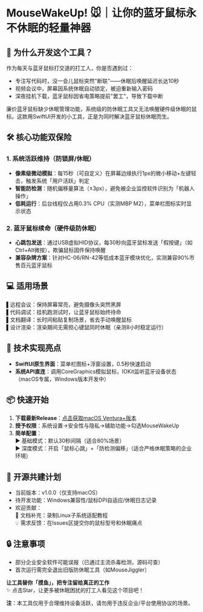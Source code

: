 
# MouseWakeUp! 🐭｜让你的蓝牙鼠标永不休眠的轻量神器

## 🌱 为什么开发这个工具？
作为每天与蓝牙鼠标打交道的打工人，你是否遇到过：
- 专注写代码时，没一会儿鼠标突然"断联"——休眠后唤醒延迟长达10秒
- 视频会议中，屏幕因系统休眠自动锁定，被迫重新输入密码
- 深夜挂机下载，蓝牙鼠标因省电策略提前"罢工"，导致下载中断

廉价蓝牙鼠标缺少休眠管理功能，系统级的防休眠工具又无法唤醒硬件级休眠的鼠标。这款用SwiftUI开发的小工具，正是为同时解决蓝牙鼠标休眠而生。

## 🛠️ 核心功能双保险
### 1. 系统活跃维持（防锁屏/休眠）
- **像素级微动模拟**：每15秒（可自定义）在屏幕边缘执行1px的微小移动+左键轻击，触发系统「用户活跃」判定
- **智能防检测**：随机偏移量算法（±3px），避免被企业监控软件识别为「机器人操作」
- **低耗运行**：后台线程仅占用0.3% CPU（实测MBP M2），菜单栏图标实时显示状态

### 2. 蓝牙鼠标续命（硬件级防休眠）
- **心跳包发送**：通过USB虚拟HID协议，每30秒向蓝牙鼠标发送「假按键」（如Ctrl+Alt微按），欺骗鼠标固件保持唤醒
- **兼容杂牌方案**：针对HC-06/RN-42等低成本蓝牙模块优化，实测兼容90%市售百元蓝牙鼠标

## 💻 适用场景
▌远程会议：保持屏幕常亮，避免摄像头突然黑屏  
▌代码调试：挂机跑测试时，让蓝牙鼠标始终待命  
▌文档翻译：长时间粘贴复制场景，省去手动唤醒鼠标  
▌设计渲染：渲染期间无需担心键鼠同时休眠（亲测8小时稳定运行）

## 🚀 技术实现亮点
- **SwiftUI原生界面**：菜单栏图标+浮窗设置，0.5秒快速启动
- **系统API直连**：调用CoreGraphics模拟鼠标，IOKit监听蓝牙设备状态（macOS专属，Windows版本开发中）

## 📦 快速开始
1. **下载最新Release**：[点击获取macOS Ventura+版本](https://github.com/tkssoul/MouseWakeUp/releases)
2. **授予权限**：系统设置→安全性与隐私→辅助功能→勾选MouseWakeUp  
3. **简单配置**：  
   ▶ 基础模式：默认30秒间隔（适合80%场景）  
   ▶ 深度模式：开启「鼠标心跳」+「防检测偏移」（适合严格休眠策略的企业环境）  

## 🤝 开源共建计划
- 当前版本：v1.0.0（仅支持macOS）  
- 待开发功能：Windows兼容性/鼠标DPI自适应/休眠日志记录  
- 欢迎贡献：  
  📝 文档补充：录制Linux子系统适配教程  
  💡 需求反馈：在Issues区提交你的鼠标型号和休眠痛点

## 🔒 注意事项
- 部分企业安全软件可能误报（已通过主流杀毒检测，源码可查）  
- 首次运行需完全退出旧版防休眠工具（如MouseJiggler）

**让工具替你「摸鱼」，把专注留给真正的工作**  
✨ 点击Star，让更多被休眠困扰的打工人看见这个项目吧！

**注**：本工具仅用于合理维持设备活跃，请勿用于违反企业/平台使用协议的场景。
